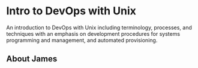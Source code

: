 # Intro to DevOps with Unix

An introduction to DevOps with Unix including terminology, processes, and techniques with an emphasis on development procedures for systems programming and management, and automated provisioning.

## About James
